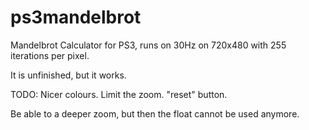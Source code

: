 ps3mandelbrot
=============

Mandelbrot Calculator for PS3, runs on 30Hz on 720x480 with 255 iterations
per pixel.

It is unfinished, but it works.

TODO:
Nicer colours.
Limit the zoom.
"reset" button.

Be able to a deeper zoom, but then the float cannot be used anymore.

